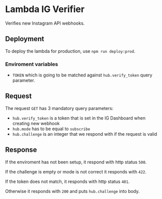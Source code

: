 # Lambda IG Verifier
Verifies new Instagram API webhooks.

## Deployment
To deploy the lambda for production, use `npm run deploy:prod`.

### Enviroment variables
- `TOKEN` which is going to be matched against `hub.verify_token` query parameter.

## Request
The request `GET` has 3 mandatory query parameters:

- `hub.verify_token` is a token that is set in the IG Dashboard when creating
new webhook
- `hub.mode` has to be equal to `subscribe`
- `hub.challenge` is an integer that we respond with if the request is valid

## Response
If the enviroment has not been setup, it respond with http status `500`.

If the challenge is empty or mode is not correct it responds with `422`.

If the token does not match, it responds with http status `401`.

Otherwise it responds with `200` and puts `hub.challenge` into body.

